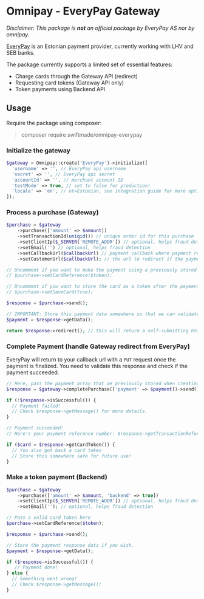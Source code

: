 # Omnipay - EveryPay Gateway

_Disclaimer: This package is **not** an official package by EveryPay AS nor by omnipay._

[EveryPay](https://every-pay.com/) is an Estonian payment provider, currently working with LHV and SEB banks.

The package currently supports a limited set of essential features:

- Charge cards through the Gateway API (redirect)
- Requesting card tokens (Gateway API only)
- Token payments using Backend API

## Usage

Require the package using composer:

> composer require swiftmade/omnipay-everypay

### Initialize the gateway

```php
$gateway = Omnipay::create('EveryPay')->initialize([
  'username' => '', // EveryPay api username
  'secret' => '', // EveryPay api secret
  'accountId' => '', // merchant account ID
  'testMode' => true, // set to false for production!
  'locale' => 'en', // et=Estonian, see integration guide for more options.
]);
```

### Process a purchase (Gateway)

```php
$purchase = $gateway
    ->purchase(['amount' => $amount])
    ->setTransactionId(uniqid()) // unique order id for this purchase
    ->setClientIp($_SERVER['REMOTE_ADDR']) // optional, helps fraud detection
    ->setEmail('') // optional, helps fraud detection
    ->setCallbackUrl($callbackUrl) // payment callback where payment result will be sent (with PUT)
    ->setCustomerUrl($callbackUrl); // the url to redirect if the payment fails or gets cancelled

// Uncomment if you want to make the payment using a previously stored card token
// $purchase->setCardReference($token);

// Uncomment if you want to store the card as a token after the payment
// $purchase->setSaveCard(true);

$response = $purchase->send();

// IMPORTANT: Store this payment data somewhere so that we can validate / process it later
$payment = $response->getData();

return $response->redirect(); // this will return a self-submitting html form to EveryPay Gateway API
```

### Complete Payment (handle Gateway redirect from EveryPay)

EveryPay will return to your callback url with a `PUT` request once the payment is finalized.
You need to validate this response and check if the payment succeeded.

```php
// Here, pass the payment array that we previously stored when creating the payment
$response = $gateway->completePurchase(['payment' => $payment])->send();

if (!$response->isSuccessful()) {
  // Payment failed!
  // Check $response->getMessage() for more details.
}

// Payment succeeded!
// Here's your payment reference number: $response->getTransactionReference()

if ($card = $response->getCardToken()) {
  // You also got back a card token
  // Store this somewhere safe for future use!
}
```

### Make a token payment (Backend)

```php
$purchase = $gateway
    ->purchase(['amount' => $amount, 'backend' => true])
    ->setClientIp($_SERVER['REMOTE_ADDR']) // optional, helps fraud detection
    ->setEmail(''); // optional, helps fraud detection

// Pass a valid card token here
$purchase->setCardReference($token);

$response = $purchase->send();

// Store the payment response data if you wish.
$payment = $response->getData();

if ($response->isSuccessful()) {
   // Payment done!
} else {
  // Something went wrong!
  // Check $response->getMessage();
}
```

